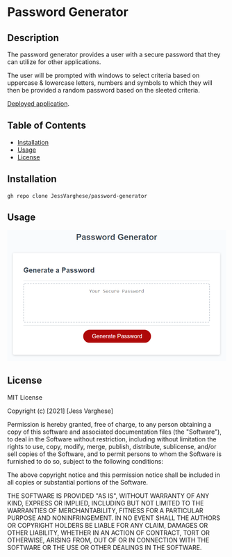 # Password Generator

## Description

The password generator provides a user with a secure password that they can utilize for other applications.

The user will be prompted with windows to select criteria based on uppercase & lowercase letters, numbers and symbols to which they will then be provided a random password based on the sleeted criteria.


[Deployed application]().

## Table of Contents

* [Installation](#Installation)
* [Usage](#usage)
* [License](#license)



## Installation

```
gh repo clone JessVarghese/password-generator

```

## Usage


![visuals](https://raw.githubusercontent.com/JessVarghese/password-generator/main/Assets/03-javascript-homework-demo.png)


## License

MIT License

Copyright (c) [2021] [Jess Varghese]

Permission is hereby granted, free of charge, to any person obtaining a copy
of this software and associated documentation files (the "Software"), to deal
in the Software without restriction, including without limitation the rights
to use, copy, modify, merge, publish, distribute, sublicense, and/or sell
copies of the Software, and to permit persons to whom the Software is
furnished to do so, subject to the following conditions:

The above copyright notice and this permission notice shall be included in all
copies or substantial portions of the Software.

THE SOFTWARE IS PROVIDED "AS IS", WITHOUT WARRANTY OF ANY KIND, EXPRESS OR
IMPLIED, INCLUDING BUT NOT LIMITED TO THE WARRANTIES OF MERCHANTABILITY,
FITNESS FOR A PARTICULAR PURPOSE AND NONINFRINGEMENT. IN NO EVENT SHALL THE
AUTHORS OR COPYRIGHT HOLDERS BE LIABLE FOR ANY CLAIM, DAMAGES OR OTHER
LIABILITY, WHETHER IN AN ACTION OF CONTRACT, TORT OR OTHERWISE, ARISING FROM,
OUT OF OR IN CONNECTION WITH THE SOFTWARE OR THE USE OR OTHER DEALINGS IN THE
SOFTWARE.

